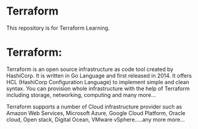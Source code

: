 # Terraform
This repository is for Terraform Learning.
<h1>Terraform:</h1>
Terraform is an open source infrastructure as code tool created by HashiCorp. It is written in Go Language and first released in 2014. It offers HCL (HashiCorp Configuration Language) to implement simple and clean syntax. You can provision whole infrastructure with the help of Terraform including storage, networking, computing and many more...

Terraform supports a number of Cloud infrastructure provider such as Amazon Web Services, Microsoft Azure, Google Cloud Platform, Oracle cloud, Open stack, Digital Ocean, VMware vSphere.....any more more... 


